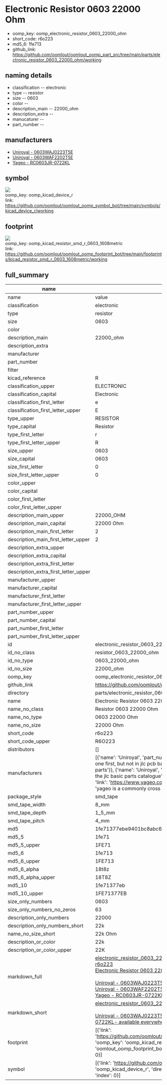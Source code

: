 # Electronic Resistor 0603 22000 Ohm

  
* oomp_key: oomp_electronic_resistor_0603_22000_ohm 
* short_code: r6o223
* md5_6: 1fe713  
* github_link: https://github.com/oomlout/oomlout_oomp_part_src/tree/main/parts/electronic_resistor_0603_22000_ohm/working  
## naming details
* classification -- electronic
* type -- resistor
* size -- 0603
* color -- 
* description_main -- 22000_ohm
* description_extra -- 
* manucaturer -- 
* part_number -- 


## manufacturers
* [Uniroyal - 0603WAJ0223T5E]()  
* [Uniroyal - 0603WAF2202T5E]()  
* [Yageo - RC0603JR-0722KL](https://www.yageo.com/en/Chart/Download/pdf/RC0603JR-0722KL)  

## symbol

![](symbol/{index}/working/working_600.png)  
oomp_key: oomp_kicad_device_r  
link: https://github.com/oomlout/oomlout_oomp_symbol_bot/tree/main/symbols/kicad_device_r/working  

## footprint

![](footprint/{index}/working/working_600.png)  
oomp_key: oomp_kicad_resistor_smd_r_0603_1608metric  
link: https://github.com/oomlout/oomlout_oomp_footprint_bot/tree/main/footprints/kicad_resistor_smd_r_0603_1608metric/working  

## full_summary
| name | value | 
| --- | --- | 
| name | value | 
| classification | electronic | 
| type | resistor | 
| size | 0603 | 
| color |  | 
| description_main | 22000_ohm | 
| description_extra |  | 
| manufacturer |  | 
| part_number |  | 
| filter |  | 
| kicad_reference | R | 
| classification_upper | ELECTRONIC | 
| classification_capital | Electronic | 
| classification_first_letter | e | 
| classification_first_letter_upper | E | 
| type_upper | RESISTOR | 
| type_capital | Resistor | 
| type_first_letter | r | 
| type_first_letter_upper | R | 
| size_upper | 0603 | 
| size_capital | 0603 | 
| size_first_letter | 0 | 
| size_first_letter_upper | 0 | 
| color_upper |  | 
| color_capital |  | 
| color_first_letter |  | 
| color_first_letter_upper |  | 
| description_main_upper | 22000_OHM | 
| description_main_capital | 22000 Ohm | 
| description_main_first_letter | 2 | 
| description_main_first_letter_upper | 2 | 
| description_extra_upper |  | 
| description_extra_capital |  | 
| description_extra_first_letter |  | 
| description_extra_first_letter_upper |  | 
| manufacturer_upper |  | 
| manufacturer_capital |  | 
| manufacturer_first_letter |  | 
| manufacturer_first_letter_upper |  | 
| part_number_upper |  | 
| part_number_capital |  | 
| part_number_first_letter |  | 
| part_number_first_letter_upper |  | 
| id | electronic_resistor_0603_22000_ohm | 
| id_no_class | resistor_0603_22000_ohm | 
| id_no_type | 0603_22000_ohm | 
| id_no_size | 22000_ohm | 
| oomp_key | oomp_electronic_resistor_0603_22000_ohm | 
| github_link | https://github.com/oomlout/oomlout_oomp_part_src/tree/main/parts/electronic_resistor_0603_22000_ohm/working | 
| directory | parts/electronic_resistor_0603_22000_ohm | 
| name | Electronic Resistor 0603 22000 Ohm | 
| name_no_class | Resistor 0603 22000 Ohm | 
| name_no_type | 0603 22000 Ohm | 
| name_no_size | 22000 Ohm | 
| short_code | r6o223 | 
| short_code_upper | R6O223 | 
| distributors | [] | 
| manufacturers | [{'name': 'Uniroyal', 'part_number': '0603WAJ0223T5E', 'link': '', 'id': 'manufacturer_uniroyal', 'note': {'reason': 'did this one first, but not in jlc pcb basic parts and 1 percent are and they are the same price', 'reason_short': 'not in jlc basic parts'}}, {'name': 'Uniroyal', 'part_number': '0603WAF2202T5E', 'link': '', 'id': 'manufacturer_uniroyal', 'note': {'reason': 'in the jlc basic parts catalogue', 'reason_short': 'jlc basic part'}}, {'name': 'Yageo', 'part_number': 'RC0603JR-0722KL', 'link': 'https://www.yageo.com/en/Chart/Download/pdf/RC0603JR-0722KL', 'id': 'manufacturer_yageo', 'note': {'reason': 'yageo is a commonly cross referenced part number', 'reason_short': 'available everywhere'}}] | 
| package_style | smd_tape | 
| smd_tape_width | 8_mm | 
| smd_tape_depth | 1_5_mm | 
| smd_tape_pitch | 4_mm | 
| md5 | 1fe71377ebe9401bc8abc6de4392fd9c | 
| md5_5 | 1fe71 | 
| md5_5_upper | 1FE71 | 
| md5_6 | 1fe713 | 
| md5_6_upper | 1FE713 | 
| md5_6_alpha | 18t8z | 
| md5_6_alpha_upper | 18T8Z | 
| md5_10 | 1fe71377eb | 
| md5_10_upper | 1FE71377EB | 
| size_only_numbers | 0603 | 
| size_only_numbers_no_zeros | 63 | 
| description_only_numbers | 22000 | 
| description_only_numbers_short | 22k | 
| name_no_size_short | 22k Ohm | 
| description_or_color | 22k | 
| description_or_color_upper | 22K | 
| markdown_full | [electronic_resistor_0603_22000_ohm](https://github.com/oomlout/oomlout_oomp_part_src/tree/main/parts/electronic_resistor_0603_22000_ohm/working)<br>[r6o223](https://github.com/oomlout/oomlout_oomp_part_src/tree/main/parts/electronic_resistor_0603_22000_ohm/working)<br>[Electronic Resistor 0603 22000 Ohm](https://github.com/oomlout/oomlout_oomp_part_src/tree/main/parts/electronic_resistor_0603_22000_ohm/working)<br><br>[Uniroyal - 0603WAJ0223T5E- not in jlc basic parts]() [(L)  ](https://www.lcsc.com/search?q=0603WAJ0223T5E)[(D)  ](https://www.digikey.com/en/products?keywords=0603WAJ0223T5E)[(M)  ](https://www.mouser.com/Search/Refine?Keyword=0603WAJ0223T5E)[(N)  ](https://www.newark.com/search?st=0603WAJ0223T5E)[(SZ)  ](https://so.szlcsc.com/global.html?k=0603WAJ0223T5E)<br>[Uniroyal - 0603WAF2202T5E- jlc basic part]() [(L)  ](https://www.lcsc.com/search?q=0603WAF2202T5E)[(D)  ](https://www.digikey.com/en/products?keywords=0603WAF2202T5E)[(M)  ](https://www.mouser.com/Search/Refine?Keyword=0603WAF2202T5E)[(N)  ](https://www.newark.com/search?st=0603WAF2202T5E)[(SZ)  ](https://so.szlcsc.com/global.html?k=0603WAF2202T5E)<br>[Yageo - RC0603JR-0722KL- available everywhere](https://www.yageo.com/en/Chart/Download/pdf/RC0603JR-0722KL) [(L)  ](https://www.lcsc.com/search?q=RC0603JR-0722KL)[(D)  ](https://www.digikey.com/en/products?keywords=RC0603JR-0722KL)[(M)  ](https://www.mouser.com/Search/Refine?Keyword=RC0603JR-0722KL)[(N)  ](https://www.newark.com/search?st=RC0603JR-0722KL)[(SZ)  ](https://so.szlcsc.com/global.html?k=RC0603JR-0722KL)<br> | 
| markdown_short | [electronic_resistor_0603_22000_ohm](https://github.com/oomlout/oomlout_oomp_part_src/tree/main/parts/electronic_resistor_0603_22000_ohm/working)<br><br>[Uniroyal - 0603WAJ0223T5E- not in jlc basic parts]()[Uniroyal - 0603WAF2202T5E- jlc basic part]()[Yageo - RC0603JR-0722KL- available everywhere](https://www.yageo.com/en/Chart/Download/pdf/RC0603JR-0722KL) | 
| footprint | [{'link': 'https://github.com/oomlout/oomlout_oomp_footprint_bot/tree/main/foootprntss/kicad_resistor_smd_r_0603_1608metric', 'oomp_key': 'oomp_kicad_resistor_smd_r_0603_1608metric', 'directory': 'oomlout_oomp_footprint_bot/footprints/kicad_resistor_smd_r_0603_1608metric//working/working.kicad_mod', 'index': 0}] | 
| symbol | [{'link': 'https://github.com/oomlout/oomlout_oomp_symbol_bot/tree/main/symbols/kicad_device_r', 'oomp_key': 'oomp_kicad_device_r', 'directory': 'oomlout_oomp_symbol_bot/symbols/kicad_device_r//working/working.kicad_sym', 'index': 0}] | 
